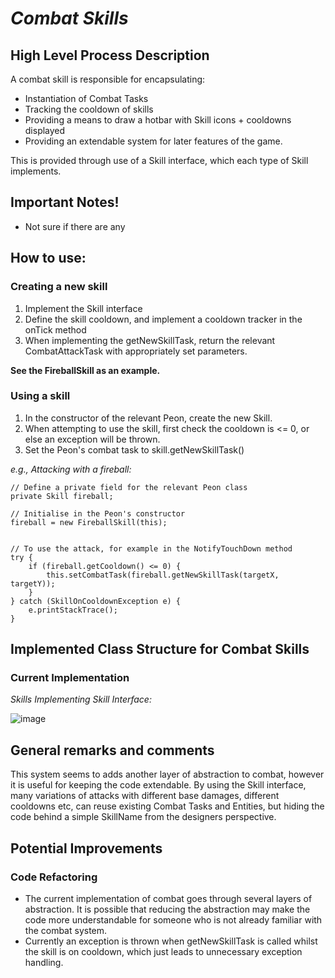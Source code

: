 # *Combat Skills*
## High Level Process Description
A combat skill is responsible for encapsulating:

* Instantiation of Combat Tasks
* Tracking the cooldown of skills
* Providing a means to draw a hotbar with Skill icons + cooldowns displayed
* Providing an extendable system for later features of the game.

This is provided through use of a Skill interface, which each type of Skill implements.

## Important Notes!
* Not sure if there are any

## How to use:
### Creating a new skill
1) Implement the Skill interface
2) Define the skill cooldown, and implement a cooldown tracker in the onTick method
3) When implementing the getNewSkillTask, return the relevant CombatAttackTask with appropriately set parameters.

**See the FireballSkill as an example.**

### Using a skill
1) In the constructor of the relevant Peon, create the new Skill.
2) When attempting to use the skill, first check the cooldown is <= 0, or else an exception will be thrown.
3) Set the Peon's combat task to skill.getNewSkillTask()

_e.g., Attacking with a fireball:_

    // Define a private field for the relevant Peon class
    private Skill fireball;
    
    // Initialise in the Peon's constructor
    fireball = new FireballSkill(this);


    // To use the attack, for example in the NotifyTouchDown method
    try {
        if (fireball.getCooldown() <= 0) {
            this.setCombatTask(fireball.getNewSkillTask(targetX, targetY));
        }
    } catch (SkillOnCooldownException e) {
        e.printStackTrace();
    }

## Implemented Class Structure for Combat Skills
### Current Implementation
_Skills Implementing Skill Interface:_

![image](uploads/24d4e1396575498b45c0617ea3f2a508/image.png)

## General remarks and comments
This system seems to adds another layer of abstraction to combat, however it is useful for keeping the code extendable. By using the Skill interface, many variations of attacks with different base damages, different cooldowns etc, can reuse existing Combat Tasks and Entities, but hiding the code behind a simple SkillName from the designers perspective.

## Potential Improvements
### Code Refactoring
* The current implementation of combat goes through several layers of abstraction. It is possible that reducing the abstraction may make the code more understandable for someone who is not already familiar with the combat system.
* Currently an exception is thrown when getNewSkillTask is called whilst the skill is on cooldown, which just leads to unnecessary exception handling.